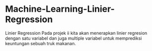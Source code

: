# Machine-Learning-Linier-Regression
Linier Regression
Pada projek ii kita akan menerapkan linier regresion dengan satu variabel dan juga multiple variabel untuk memprediksi keuntungan sebuah truk makanan.
